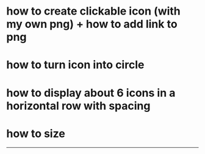 # how to create clickable icon (with my own png) + how to add link to png 

# how to turn icon into circle

# how to display about 6 icons in a horizontal row with spacing

# how to size

---

<!DOCTYPE html>
<html>
<head>
    <title>Step by step solving how to create circle clickable icon in horizontal row< /title>
   
        <style>
          .icon-container {
          display: flex;
          gap: 10px; }
        </style>
        
</head>
<body>
    <!-- Add your HTML content here -->
        <div class="icon-container">
        <a href="https://example.com/page1">
          <img src="image.png" alt="Icon 1" width="75" height="75" />
        </a>
        <a href="https://example.com/page2">
          <img src="image.png" alt="Icon 2" width="75" height="75" />
        </a>
      </div>


  
</body>
</html>
